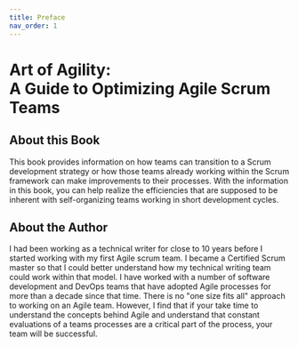 ```yaml
---
title: Preface
nav_order: 1
---
```


# Art of Agility: <br/>A Guide to Optimizing Agile Scrum Teams

## About this Book

This book provides information on how teams can transition to a Scrum development strategy or how those teams already working within the Scrum framework can make improvements to their processes. With the information in this book, you can help realize the efficiencies that are supposed to be inherent with self-organizing teams working in short development cycles. 


## About the Author

I had been working as a technical writer for close to 10 years before I started working with my first Agile scrum team. I became a Certified Scrum master so that I could better understand how my technical writing team could work within that model. I have worked with a number of software development and DevOps teams that have adopted Agile processes for more than a decade since that time. There is no "one size fits all" approach to working on an Agile team. However, I find that if your take time to understand the concepts behind Agile and understand that constant evaluations of a teams processes are a critical part of the process, your team will be successful.
